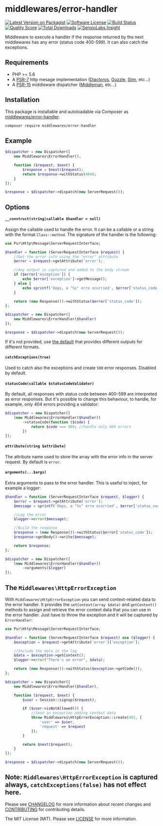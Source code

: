 # middlewares/error-handler

[![Latest Version on Packagist][ico-version]][link-packagist]
[![Software License][ico-license]](LICENSE)
[![Build Status][ico-travis]][link-travis]
[![Quality Score][ico-scrutinizer]][link-scrutinizer]
[![Total Downloads][ico-downloads]][link-downloads]
[![SensioLabs Insight][ico-sensiolabs]][link-sensiolabs]

Middleware to execute a handler if the response returned by the next middlewares has any error (status code 400-599). It can also catch the exceptions.

## Requirements

* PHP >= 5.6
* A [PSR-7](https://packagist.org/providers/psr/http-message-implementation) http mesage implementation ([Diactoros](https://github.com/zendframework/zend-diactoros), [Guzzle](https://github.com/guzzle/psr7), [Slim](https://github.com/slimphp/Slim), etc...)
* A [PSR-15](https://github.com/http-interop/http-middleware) middleware dispatcher ([Middleman](https://github.com/mindplay-dk/middleman), etc...)

## Installation

This package is installable and autoloadable via Composer as [middlewares/error-handler](https://packagist.org/packages/middlewares/error-handler).

```sh
composer require middlewares/error-handler
```

## Example

```php
$dispatcher = new Dispatcher([
    new Middlewares\ErrorHandler(),

    function ($request, $next) {
        $response = $next($request);
        return $response->withStatus(404);
    }
]);

$response = $dispatcher->dispatch(new ServerRequest());
```

## Options

#### `__construct(string|callable $handler = null)`

Assign the callable used to handle the error. It can be a callable or a string with the format `Class::method`. The signature of the handler is the following:

```php
use Psr\Http\Message\ServerRequestInterface;

$handler = function (ServerRequestInterface $request) {
    //Get the error info using the "error" attribute
    $error = $request->getAttribute('error');

    //Any output is captured and added to the body stream
    if ($error['exception']) {
        echo $error['exception']->getMessage();
    } else {
        echo sprintf('Oops, a "%s" erro ocurried', $error['status_code']);
    }

    return (new Response())->withStatus($error['status_code']);
};

$dispatcher = new Dispatcher([
    new Middlewares\ErrorHandler($handler)
]);

$response = $dispatcher->dispatch(new ServerRequest());
```

If it's not provided, use [the default](src/ErrorHandlerDefault.php) that provides different outputs for different formats.

#### `catchExceptions(true)`

Used to catch also the exceptions and create `500` error responses. Disabled by default.

#### `statusCode(callable $statusCodeValidator)`

By default, all responses with status code between 400-599 are interpreted as error responses. But it's possible to change this behaviour, to handle, for example, only 404 errors providing a validator:

```php
$dispatcher = new Dispatcher([
    (new Middlewares\ErrorHandler($handler))
        ->statusCode(function ($code) {
            return $code === 404; //handle only 404 errors
        })
]);
```

#### `attribute(string $attribute)`

The attribute name used to store the array with the error info in the server request. By default is `error`.

#### `arguments(...$args)`

Extra arguments to pass to the error handler. This is useful to inject, for example a logger:

```php
$handler = function (ServerRequestInterface $request, $logger) {
    $error = $request->getAttribute('error');
    $message = sprintf('Oops, a "%s" erro ocurried', $error['status_code']);

    //Log the error
    $logger->error($message);

    //Build the response
    $response = (new Response())->withStatus($error['status_code']);
    $response->getBody()->write($message);

    return $response;
};

$dispatcher = new Dispatcher([
    (new Middlewares\ErrorHandler($handler))
        ->arguments($logger)
]);
```

## The `Middlewares\HttpErrorException`

With `Middlewares\HttpErrorException` you can send context-related data to the error handler. It provides the `setContext(array $data)` and `getContext()` methods to assign and retrieve the error context data that you can use in the error handler. Just have to throw the exception and it will be captured by `ErrorHandler`:

```php
use Psr\Http\Message\ServerRequestInterface;

$handler = function (ServerRequestInterface $request) use ($logger) {
    $exception = $request->getAttribute('error')['exception'];

    //Include the data in the log
    $data = $exception->getContext();
    $logger->error("There's an error", $data);

    return (new Response())->withStatus($exception->getCode());
};

$dispatcher = new Dispatcher([
    new Middlewares\ErrorHandler($handler),

    function ($request, $next) {
        $user = Session::signup($request);

        if ($user->isNotAllowed()) {
            //Send an exception adding context data
            throw Middlewares\HttpErrorException::create(401, [
                'user' => $user,
                'request' => $request
            ]);
        }

        return $next($request);
    }
]);

$response = $dispatcher->dispatch(new ServerRequest());
```

Note: `Middlewares\HttpErrorException` is captured **always,** `catchExceptions(false)` has not effect here.
---

Please see [CHANGELOG](CHANGELOG.md) for more information about recent changes and [CONTRIBUTING](CONTRIBUTING.md) for contributing details.

The MIT License (MIT). Please see [LICENSE](LICENSE) for more information.

[ico-version]: https://img.shields.io/packagist/v/middlewares/error-handler.svg?style=flat-square
[ico-license]: https://img.shields.io/badge/license-MIT-brightgreen.svg?style=flat-square
[ico-travis]: https://img.shields.io/travis/middlewares/error-handler/master.svg?style=flat-square
[ico-scrutinizer]: https://img.shields.io/scrutinizer/g/middlewares/error-handler.svg?style=flat-square
[ico-downloads]: https://img.shields.io/packagist/dt/middlewares/error-handler.svg?style=flat-square
[ico-sensiolabs]: https://img.shields.io/sensiolabs/i/7aa83a5f-8084-4b8f-bbc9-570751440174.svg?style=flat-square

[link-packagist]: https://packagist.org/packages/middlewares/error-handler
[link-travis]: https://travis-ci.org/middlewares/error-handler
[link-scrutinizer]: https://scrutinizer-ci.com/g/middlewares/error-handler
[link-downloads]: https://packagist.org/packages/middlewares/error-handler
[link-sensiolabs]: https://insight.sensiolabs.com/projects/7aa83a5f-8084-4b8f-bbc9-570751440174
